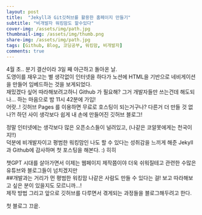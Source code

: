 ```yaml
---
layout: post
title:  "Jekyll과 Git깃허브를 활용한 홈페이지 만들기"
subtitle: "비개발자 워킹맘도 할수있다"
cover-img: /assets/img/path.jpg
thumbnail-img: /assets/img/thumb.png
share-img: /assets/img/path.jpg
tags: [Github, Blog, 코딩공부, 워킹맘, 비개발자]
comments: true
---
```


4월 초.. 분기 결산이라 3일 째 야근하고 돌아온 날.<br> 
도영이를 재우고는 별 생각없이 인터넷을 하다가 노션에 HTML을 기반으로 네비게이션을 만들어 임베드하는 것을 보게되었다. <br>
재밌겠다 싶어 따라해보려고하니 Github 가 필요해? 그거 개발자들만 쓰는건데 해도되나... 하는 마음으로 밤 11시 42분에 가입! <br>
어랏..! 깃허브 Pages 를 이용하면 무료로 호스팅이 되는거구나? 다른거 더 만들 것 없나?! 하던 사이 생각보다 쉽게 내 손에 만들어진 깃허브 블로그! <br> 

정말 인터넷에는 생각보다 많은 오픈소스들이 널려있고, (나같은 코알못에게는 천국이지!!) <br> 
덕분에 비개발자이고 평범한 워킹맘인 나도 할 수 있다는 성취감을 느끼게 해준 Jekyll과 Github에 감사하며 첫 포스팅을 해본다. :) 히히 <br> 

챗GPT 시대를 살아가면서 이제는 웹페이지 제작쯤이야 더욱 쉬워질테고 관련한 수많은 유튜브와 블로그들이 넘치겠지만 <br>
##개발과는 거리가 먼 평범한 워킹맘 나같은 사람도 만들 수 있다는 걸!   보고 따라해보고 싶은 분이 있을지도 모르니까...! <br>
제작 방법 그리고 앞으로 깃허브를 다루면서 겪게되는 과정들을 블로그해두려고 한다. <br>

첫 블로그 끄읕. <br>

